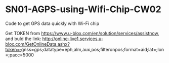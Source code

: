 # SN01-AGPS-using-Wifi-Chip-CW02
Code to get GPS data quickly with Wi-Fi chip

Get TOKEN from https://www.u-blox.com/en/solution/services/assistnow, and buld the link:
http://online-live1.services.u-blox.com/GetOnlineData.ashx?token=<TOKEN>;gnss=gps;datatype=eph,alm,aux,pos;filteronpos;format=aid;lat=<latitude>;lon=<longitude>;pacc=5000
